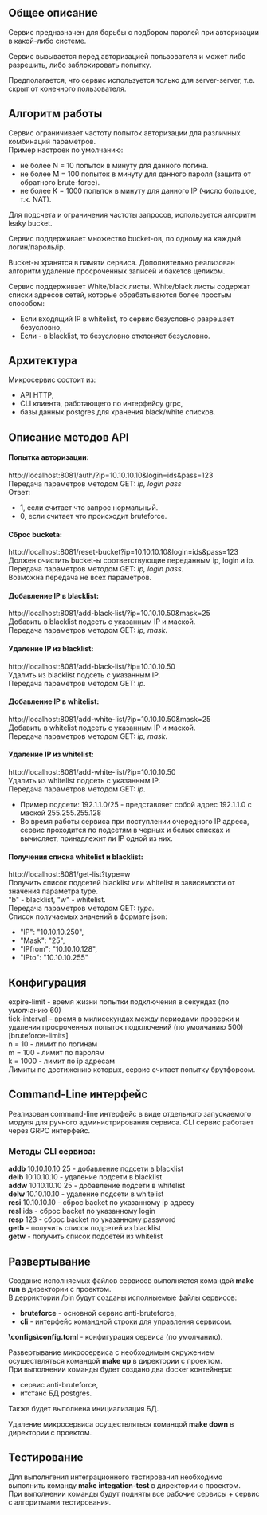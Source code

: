 ## Общее описание
Сервис предназначен для борьбы с подбором паролей при авторизации в какой-либо системе.

Сервис вызывается перед авторизацией пользователя и может либо разрешить, либо заблокировать попытку.

Предполагается, что сервис используется только для server-server, т.е. скрыт от конечного пользователя.

## Алгоритм работы
Сервис ограничивает частоту попыток авторизации для различных комбинаций параметров.</br>
Пример настроек по умолчанию:
* не более N = 10 попыток в минуту для данного логина.
* не более M = 100 попыток в минуту для данного пароля (защита от обратного brute-force).
* не более K = 1000 попыток в минуту для данного IP (число большое, т.к. NAT).

Для подсчета и ограничения частоты запросов, используется алгоритм leaky bucket.

Сервис поддерживает множество bucket-ов, по одному на каждый логин/пароль/ip.

Bucket-ы хранятся в памяти сервиса. Дополнительно реализован алгоритм удаление просроченных записей и бакетов целиком.

Сервис поддерживает White/black листы.
White/black листы содержат списки адресов сетей, которые обрабатываются более простым способом:
* Если входящий IP в whitelist, то сервис безусловно разрешает безусловно,
* Если - в blacklist, то безусловно отклоняет безусловно.

## Архитектура
Микросервис состоит из:
* API HTTP, 
* CLI клиента, работающего по интерфейсу grpc, 
* базы данных postgres для хранения black/white списков.

## Описание методов API
#### Попытка авторизации: 
http://localhost:8081/auth/?ip=10.10.10.10&login=ids&pass=123</br>
Передача параметров методом GET: <em>ip, login pass</em></br>
Ответ:
* 1, если считает что запрос нормальный.
* 0, если считает что происходит bruteforce.

#### Сброс bucketa: 
http://localhost:8081/reset-bucket?ip=10.10.10.10&login=ids&pass=123</br>
Должен очистить bucket-ы соответствующие переданным ip, login и ip.</br>
Передача параметров методом GET: <em>ip, login pass</em>.</br>
Возможна передача не всех параметров.

#### Добавление IP в blacklist: 
http://localhost:8081/add-black-list/?ip=10.10.10.50&mask=25</br>
Добавить в blacklist подсеть с указанным IP и маской.</br>
Передача параметров методом GET: <em>ip, mask</em>.

#### Удаление IP из blacklist: 
http://localhost:8081/add-black-list/?ip=10.10.10.50</br>
Удалить из blacklist подсеть с указанным IP.</br>
Передача параметров методом GET: <em>ip</em>.

#### Добавление IP в whitelist: 
http://localhost:8081/add-white-list/?ip=10.10.10.50&mask=25</br>
Добавить в whitelist подсеть с указанным IP и маской.</br>
Передача параметров методом GET: <em>ip, mask</em>.

#### Удаление IP из whitelist: 
http://localhost:8081/add-white-list/?ip=10.10.10.50</br>
Удалить из whitelist подсеть с указанным IP.</br>
Передача параметров методом GET: <em>ip</em>.

- Пример подсети: 192.1.1.0/25 - представляет собой адрес 192.1.1.0 с маской 255.255.255.128
- Во время работы сервиса при поступлении очередного IP адреса, сервис проходится по подсетям в черных и белых списках и вычисляет, принадлежит ли IP одной из них.

#### Получения списка whitelist и blacklist: 
http://localhost:8081/get-list?type=w</br>
Получить список подсетей blacklist или whitelist в зависимости от значения параметра type.</br>
"b" - blacklist, "w" - whitelist.</br>
Передача параметров методом GET: <em>type</em>.</br>
Список получаемых значений в формате json:
* "IP": "10.10.10.250",
* "Mask": "25",
* "IPfrom": "10.10.10.128",
* "IPto": "10.10.10.255"

## Конфигурация
expire-limit - время жизни попытки подключения в секундах (по умолчанию 60)  
tick-interval - время в милисекундах между периодами проверки и удаления просроченных попыток подключений (по умолчанию 500)  
[bruteforce-limits]</br>
n = 10 - лимит по логинам</br>
m = 100 - лимит по паролям</br>
k = 1000 - лимит по ip адресам</br>
Лимиты по достижению которых, сервис считает попытку брутфорсом.

## Command-Line интерфейс
Реализован command-line интерфейс в виде отдельного запускаемого модуля для ручного администрирования сервиса.
CLI сервис работает через GRPC интерфейс.
### Методы CLI сервиса:
<b>addb</b> 10.10.10.10 25 - добавление подсети в blacklist</br>
<b>delb</b> 10.10.10.10 - удаление подсети в blacklist</br>
<b>addw</b> 10.10.10.10 25 - добавление подсети в whitelist</br>
<b>delw</b> 10.10.10.10 - удаление подсети в whitelist</br>
<b>resi</b> 10.10.10.10 - сброс backet по указанному ip адресу</br>
<b>resl</b> ids - сброс backet по указанному login</br>
<b>resp</b> 123 - сброс backet по указанному password</br>
<b>getb</b> - получить список подсетей из blacklist</br>
<b>getw</b> - получить список подсетей из whitelist

## Развертывание
Создание исполняемых файлов сервисов выполняется командой <b>make run</b> в директории с проектом.</br> 
В дерриктории /bin будут созданы исполныемые файлы сервисов:
* <b>bruteforce</b> - основной сервис anti-bruteforce,
* <b>cli</b> - интерфейс командной строки для управления сервисом.

<b>\configs\config.toml</b> - конфигурация сервиса (по умолчанию).
 
Развертывание микросервиса с необходимым окружением осуществляться командой <b>make up</b> в директории с проектом.</br>
При выполнении команды будет создано два docker контейнера: 
* сервис anti-bruteforce,
* итстанс БД postgres.

Также будет выполнена инициализация БД.</br>

Удаление микросервиса осуществляться командой <b>make down</b> в директории с проектом.

## Тестирование
Для выполнгения интеграционного тестирования необходимо выполнить команду <b>make integation-test</b> в директории с проектом.</br>
При выполнении команды будут подняты все рабочие сервисы + сервис с алгоритмами тестирования.

